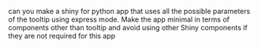 can you make a shiny for python app that uses all the possible parameters of the tooltip using express mode.
Make the app minimal in terms of components other than tooltip and avoid using other Shiny components if they are not required for this app
